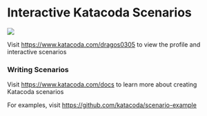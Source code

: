 # Interactive Katacoda Scenarios

[![](http://shields.katacoda.com/katacoda/dragos0305/count.svg)](https://www.katacoda.com/dragos0305 "Get your profile on Katacoda.com")

Visit https://www.katacoda.com/dragos0305 to view the profile and interactive scenarios

### Writing Scenarios
Visit https://www.katacoda.com/docs to learn more about creating Katacoda scenarios

For examples, visit https://github.com/katacoda/scenario-example
